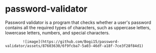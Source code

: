 # password-validator
Password validator is a program that checks whether a user's password contains all the required types of characters, such as uppercase letters, lowercase letters, numbers, and special characters.

            ![image](https://github.com/Bogi15/password-validator/assets/87603630/6f9fcba7-5a03-46df-a18f-7ce3f28f84d1)
